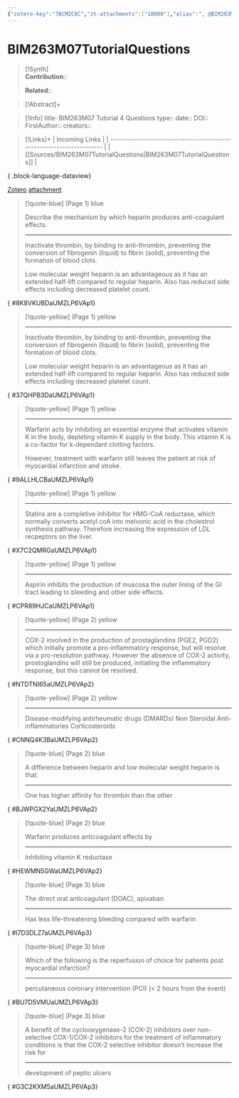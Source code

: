 ```yaml
---
{"zotero-key":"7BCMZC8C","zt-attachments":["18000"],"alias":", @BIM263M07 Tutorial 4 Questions","keywords":[],"FirstAuthor":"[[ ]]","dg-publish":true,"permalink":"/sources/bim-263-m07-tutorial-questions/","dgPassFrontmatter":true}
---
```


# BIM263M07TutorialQuestions

>[!Synth]  
>**Contribution**::  
>  
>**Related**:: 
>  

> [!Abstract]+
> 

> [!Info]
> title: BIM263M07 Tutorial 4 Questions
> type:: 
> date:: 
> DOI:: 
> FirstAuthor:: 
> creators:: 

> [!Links]+
>  | Incoming Links                                                        |
> | --------------------------------------------------------------------- |
> | [[Sources/BIM263M07TutorialQuestions\|BIM263M07TutorialQuestions]] |
> 
{ .block-language-dataview}


[Zotero](zotero://select/library/items/7BCMZC8C) [attachment](<file:///Users/nathanmaxwell/Zotero/storage/UMZLP6VA/Tutorial%204%20Questions%202024%20-%20Tagged.pdf>)

> [!quote-blue] (Page 1) blue
> 
> Describe the mechanism by which heparin produces anti-coagulant effects.
> 
> ---
> Inactivate thrombin, by binding to anti-thrombin, preventing the conversion of fibrogenin (liquid) to fibrin (solid), preventing the formation of blood clots.
> 
> Low molecular weight heparin is an advantageous as it has an extended half-lift compared to regular heparin. Also has reduced side effects including decreased platelet count.
>
{ #8K8VKUBDaUMZLP6VAp1}


> [!quote-yellow] (Page 1) yellow
> 
> 
> 
> ---
> Inactivate thrombin, by binding to anti-thrombin, preventing the conversion of fibrogenin (liquid) to fibrin (solid), preventing the formation of blood clots. 
> 
> Low molecular weight heparin is an advantageous as it has an extended half-lift compared to regular heparin. Also has reduced side effects including decreased platelet count.
>
{ #37QHPB3DaUMZLP6VAp1}


> [!quote-yellow] (Page 1) yellow
> 
> 
> 
> ---
> Warfarin acts by inhibiting an essential enzyme that activates vitamin K in the body, depleting vitamin K supply in the body. This vitamin K is a co-factor for k-dependant clotting factors.
> 
> However, treatment with warfarin still leaves the patient at risk of myocardial infarction and stroke.
>
{ #9ALLHLCBaUMZLP6VAp1}


> [!quote-yellow] (Page 1) yellow
> 
> 
> 
> ---
> Statins are a completive inhibitor for HMG-CoA reductase, which normally converts acetyl coA into melvonic acid in the cholestrol synthesis pathway. Therefore increasing the expression of LDL recpeptors on the liver.
>
{ #X7C2QMRGaUMZLP6VAp1}


> [!quote-yellow] (Page 1) yellow
> 
> 
> 
> ---
> Aspirin inhibits the production of muscosa the outer lining of the GI tract leading to bleeding and other side effects.
>
{ #CPR89HJCaUMZLP6VAp1}


> [!quote-yellow] (Page 2) yellow
> 
> 
> 
> ---
> COX-2 involved in the production of prostaglandins (PGE2, PGD2) which initially promote a pro-inflammatory response, but will resolve via a pro-resolution pathway. However the absence of COX-2 activity, prostoglandins will still be produced, initiating the inflammatory response, but this cannot be resolved.
>
{ #NTDTNI65aUMZLP6VAp2}


> [!quote-yellow] (Page 2) yellow
> 
> 
> 
> ---
> Disease-modifying antirheumatic drugs (DMARDs)
> Non Steroidal Anti-inflammatories
> Corticosteroids
>
{ #CNNQ4K3BaUMZLP6VAp2}


> [!quote-blue] (Page 2) blue
> 
> A difference between heparin and low molecular weight heparin is that:
> 
> ---
> One has higher affinity for thrombin than the other
>
{ #BJWPGX2YaUMZLP6VAp2}


> [!quote-blue] (Page 2) blue
> 
> Warfarin produces anticoagulant effects by
> 
> ---
> Inhibiting vitamin K reductase
>
{ #HEWMN5GWaUMZLP6VAp2}


> [!quote-blue] (Page 3) blue
> 
> The direct oral anticoagulant (DOAC), apixaban
> 
> ---
> Has less life-threatening bleeding compared with warfarin
>
{ #I7D3DLZ7aUMZLP6VAp3}


> [!quote-blue] (Page 3) blue
> 
> Which of the following is the reperfusion of choice for patients post myocardial infarction?
> 
> ---
> percutaneous coronary intervention (PCI) (< 2 hours from the event)
>
{ #BU7D5VMUaUMZLP6VAp3}


> [!quote-blue] (Page 3) blue
> 
> A benefit of the cyclooxygenase-2 (COX-2) inhibitors over non-selective COX-1/COX-2 inhibitors for the treatment of inflammatory conditions is that the COX-2 selective inhibitor doesn’t increase the risk for
> 
> ---
> development of peptic ulcers
>
{ #G3C2KXM5aUMZLP6VAp3}





